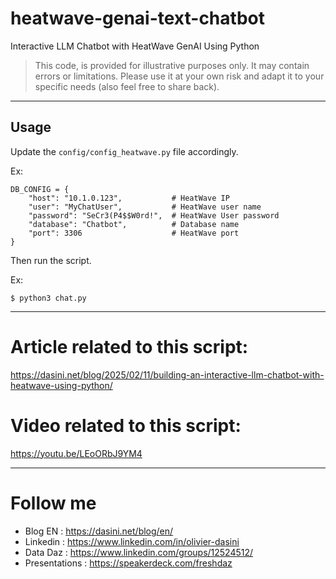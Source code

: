 # heatwave-genai-text-chatbot
Interactive LLM Chatbot with HeatWave GenAI Using Python

> This code, is provided for illustrative purposes only. It may contain errors or limitations. Please use it at your own risk and adapt it to your specific needs (also feel free to share back).
----
## Usage
Update the ```config/config_heatwave.py``` file accordingly.

Ex:
```
DB_CONFIG = {
    "host": "10.1.0.123",           # HeatWave IP
    "user": "MyChatUser",           # HeatWave user name
    "password": "SeCr3(P4$$W0rd!",  # HeatWave User password
    "database": "Chatbot",          # Database name
    "port": 3306                    # HeatWave port
}

```

Then run the script.

Ex:
```
$ python3 chat.py
```
---------------------------------

# Article related to this script:

https://dasini.net/blog/2025/02/11/building-an-interactive-llm-chatbot-with-heatwave-using-python/


# Video related to this script:

https://youtu.be/LEoORbJ9YM4

---------------------------------

# Follow me
* Blog EN            : https://dasini.net/blog/en/
* Linkedin           : https://www.linkedin.com/in/olivier-dasini
* Data Daz           : https://www.linkedin.com/groups/12524512/
* Presentations      : https://speakerdeck.com/freshdaz
